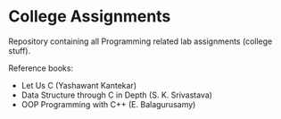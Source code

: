 # College Assignments

Repository containing all Programming related lab assignments (college stuff).

Reference books:
- Let Us C (Yashawant Kantekar)
- Data Structure through C in Depth (S. K. Srivastava)
- OOP Programming with C++ (E. Balagurusamy)
